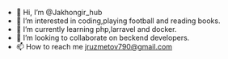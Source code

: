 - 👋 Hi, I’m @Jakhongir_hub
- 👀 I’m interested in coding,playing football and reading books.
- 🌱 I’m currently learning php,larravel and docker.
- 💞️ I’m looking to collaborate on beckend developers.
- 📫 How to reach me jruzmetov790@gmail.com

<!---
Jakhongirhub/Jakhongirhub is a ✨ special ✨ repository because its `README.md` (this file) appears on your GitHub profile.
You can click the Preview link to take a look at your changes.
--->
